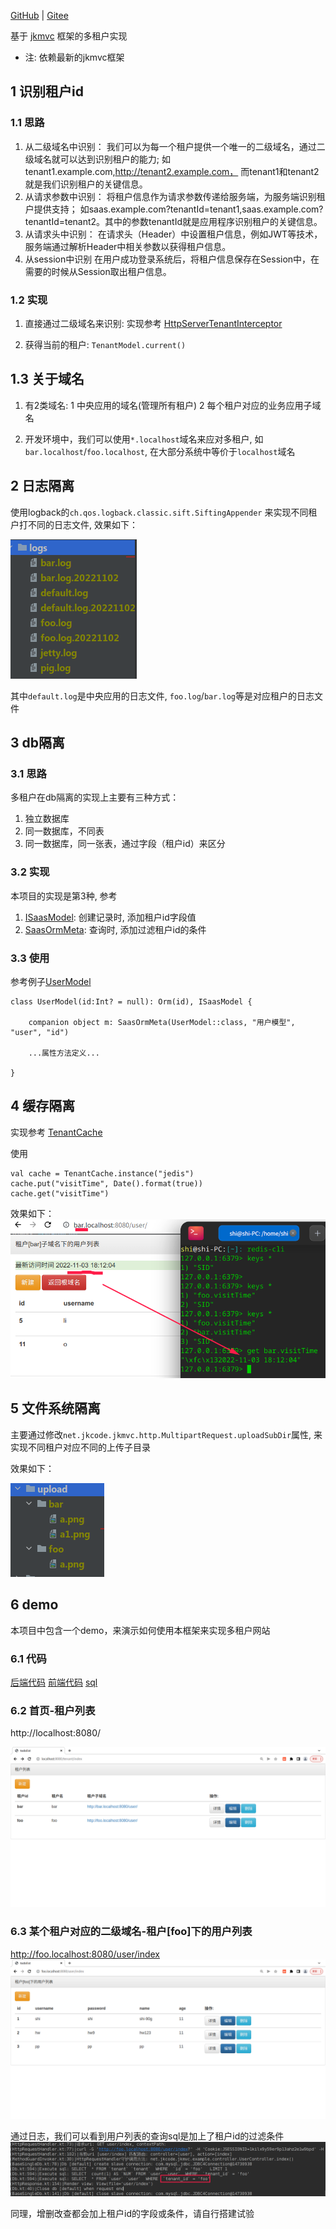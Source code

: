 [GitHub](https://github.com/shigebeyond/tenancy) | [Gitee](https://gitee.com/shigebeyond/tenancy) 

基于 [jkmvc](https://github.com/shigebeyond/jkmvc) 框架的多租户实现

- 注: 依赖最新的jkmvc框架

## 1 识别租户id
### 1.1 思路
1. 从二级域名中识别：
我们可以为每一个租户提供一个唯一的二级域名，通过二级域名就可以达到识别租户的能力;
如tenant1.example.com,http://tenant2.example.com， 而tenant1和tenant2就是我们识别租户的关键信息。
2. 从请求参数中识别：
将租户信息作为请求参数传递给服务端，为服务端识别租户提供支持；
如saas.example.com?tenantId=tenant1,saas.example.com?tenantId=tenant2。其中的参数tenantId就是应用程序识别租户的关键信息。
3. 从请求头中识别：
在请求头（Header）中设置租户信息，例如JWT等技术，服务端通过解析Header中相关参数以获得租户信息。
4. 从session中识别
在用户成功登录系统后，将租户信息保存在Session中，在需要的时候从Session取出租户信息。

### 1.2 实现
1. 直接通过二级域名来识别: 实现参考 [HttpServerTenantInterceptor](src/main/kotlin/net/jkcode/jkmvc/tenancy/HttpServerTenantInterceptor.kt)

2. 获得当前的租户: `TenantModel.current()`

## 1.3 关于域名
1. 有2类域名: 1 中央应用的域名(管理所有租户) 2 每个租户对应的业务应用子域名 

2. 开发环境中，我们可以使用`*.localhost`域名来应对多租户, 如`bar.localhost`/`foo.localhost`, 在大部分系统中等价于`localhost`域名

## 2 日志隔离
使用logback的`ch.qos.logback.classic.sift.SiftingAppender` 来实现不同租户打不同的日志文件, 效果如下：

![](img/log.png)

其中`default.log`是中央应用的日志文件, `foo.log`/`bar.log`等是对应租户的日志文件

## 3 db隔离
### 3.1 思路
多租户在db隔离的实现上主要有三种方式：
1. 独立数据库
2. 同一数据库，不同表
3. 同一数据库，同一张表，通过字段（租户id）来区分

### 3.2 实现
本项目的实现是第3种, 参考 
1. [ISaasModel](src/main/kotlin/net/jkcode/jkmvc/tenancy/ISaasModel.kt): 创建记录时, 添加租户id字段值
2. [SaasOrmMeta](src/main/kotlin/net/jkcode/jkmvc/tenancy/SaasOrmMeta.kt): 查询时, 添加过滤租户id的条件

### 3.3 使用
参考例子[UserModel](src/main/kotlin/net/jkcode/jkmvc/example/model/UserModel.kt)
```
class UserModel(id:Int? = null): Orm(id), ISaasModel {
	
	companion object m: SaasOrmMeta(UserModel::class, "用户模型", "user", "id")
	
	...属性方法定义...
	
}
```

## 4 缓存隔离
实现参考 [TenantCache](src/main/kotlin/net/jkcode/jkmvc/tenancy/TenantCache.kt)

使用
```
val cache = TenantCache.instance("jedis")
cache.put("visitTime", Date().format(true))
cache.get("visitTime")
```

效果如下：
![](img/cache.png)

## 5 文件系统隔离
主要通过修改`net.jkcode.jkmvc.http.MultipartRequest.uploadSubDir`属性, 来实现不同租户对应不同的上传子目录

效果如下：

![](img/upload.png)

## 6 demo
本项目中包含一个demo，来演示如何使用本框架来实现多租户网站

### 6.1 代码
[后端代码](src/main/kotlin/net/jkcode/jkmvc/example)
[前端代码](src/main/webapp)
[sql](src/main/resources/example.mysql.sql)

### 6.2 首页-租户列表
http://localhost:8080/

![](img/all-tenant.png)

### 6.3 某个租户对应的二级域名-租户[foo]下的用户列表
http://foo.localhost:8080/user/index
![](img/user-of-tenant.png)

通过日志，我们可以看到用户列表的查询sql是加上了租户id的过滤条件
![](img/select-sql.png)

同理，增删改查都会加上租户id的字段或条件，请自行搭建试验
